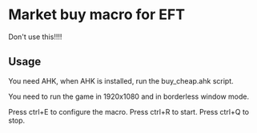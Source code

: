 # Market buy macro for EFT
Don't use this!!!!

## Usage
You need AHK, when AHK is installed, run the buy_cheap.ahk script.

You need to run the game in 1920x1080 and in borderless window mode.

Press ctrl+E to configure the macro.
Press ctrl+R to start.
Press ctrl+Q to stop.
